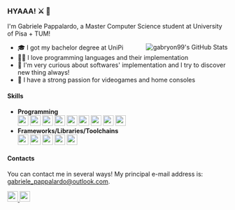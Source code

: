 ### HYAAA! ⚔️ 👋

I'm Gabriele Pappalardo, a Master Computer Science student at University of Pisa + TUM!

<img src="https://github-readme-stats.vercel.app/api?username=gabryon99&show_icons=true&theme=radical" alt="gabryon99's GitHub Stats" align='right'/>

<ul>
    <li>🎓 I got my bachelor degree at UniPi</li>
    <li>👨‍💻 I love programming languages and their implementation</li>
    <li>💭 I'm very curious about softwares' implementation and I try to discover new thing always!</li>
    <li>👾 I have a strong passion for videogames and home consoles</li>
</ul>

#### Skills

<ul>
    <li>
        <b>Programming</b>
        <br>
        <img src='https://cdn.jsdelivr.net/gh/devicons/devicon/icons/c/c-original.svg' height='24'>
        <img src='https://cdn.jsdelivr.net/gh/devicons/devicon/icons/cplusplus/cplusplus-original.svg' height='24'>
        <img src='https://cdn.jsdelivr.net/gh/devicons/devicon/icons/java/java-original.svg' height='24'>
        <img src='https://cdn.jsdelivr.net/gh/devicons/devicon/icons/kotlin/kotlin-original.svg' height='24'>
        <img src='https://cdn.jsdelivr.net/gh/devicons/devicon/icons/ocaml/ocaml-original.svg' height='24'>
        <img src='https://cdn.jsdelivr.net/gh/devicons/devicon/icons/lua/lua-original-wordmark.svg' height='24'>
        <img src='https://cdn.jsdelivr.net/gh/devicons/devicon/icons/python/python-original.svg' height='24'>
        <img src='https://cdn.jsdelivr.net/gh/devicons/devicon/icons/javascript/javascript-original.svg' height='24'>
        <img src='https://cdn.jsdelivr.net/gh/devicons/devicon/icons/typescript/typescript-original.svg' height='24'>
    </li>
    <li>
        <b>Frameworks/Libraries/Toolchains</b>
        <br>
        <img src='https://llvm.org/img/DragonMedium.png' height='24'>
        <img src='https://dashboard.snapcraft.io/site_media/appmedia/2018/05/icon_QyS3RIm.png' height='24'>
        <img src='https://cdn.jsdelivr.net/gh/devicons/devicon/icons/unity/unity-original.svg' height='24'>
        <img src='https://cdn.jsdelivr.net/gh/devicons/devicon/icons/android/android-original.svg' height='24'>
        <img src='https://cdn.jsdelivr.net/gh/devicons/devicon/icons/flask/flask-original.svg' height='24'>
    </li>
</ul>

#### Contacts

You can contact me in several ways! My principal e-mail address is: <a href="mailto:gabriele_pappalardo@outlook.com">gabriele_pappalardo@outlook.com</a>.

<span>
<a href="https://www.linkedin.com/in/gabryon99/">
    <img height=24" src="https://cdn2.iconfinder.com/data/icons/social-icon-3/512/social_style_3_in-306.png"/>
</a>
<a href="https://gabryon.me">
    <img height=24" src="https://cdn0.iconfinder.com/data/icons/user-interface-2063/24/UI_Essential_icon_expanded-16-128.png"/>
</a>
</span>




